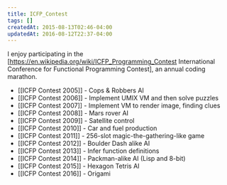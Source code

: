 ```yaml
---
title: ICFP_Contest
tags: []
createdAt: 2015-08-13T02:46-04:00
updatedAt: 2016-08-12T22:37-04:00
---
```


I enjoy participating in the [https://en.wikipedia.org/wiki/ICFP_Programming_Contest International Conference for Functional Programming Contest], an annual coding marathon.

* [[ICFP Contest 2005]] - Cops & Robbers AI
* [[ICFP Contest 2006]] - Implement UMIX VM and then solve puzzles
* [[ICFP Contest 2007]] - Implement VM to render image, finding clues
* [[ICFP Contest 2008]] - Mars rover AI
* [[ICFP Contest 2009]] - Satellite control
* [[ICFP Contest 2010]] - Car and fuel production
* [[ICFP Contest 2011]] - 256-slot magic-the-gathering-like game
* [[ICFP Contest 2012]] - Boulder Dash alike AI
* [[ICFP Contest 2013]] - Infer function definitions
* [[ICFP Contest 2014]] - Packman-alike AI (Lisp and 8-bit)
* [[ICFP Contest 2015]] - Hexagon Tetris AI
* [[ICFP Contest 2016]] - Origami


